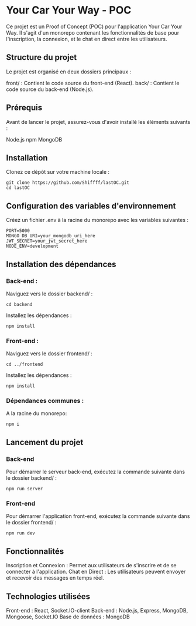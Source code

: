 # Your Car Your Way - POC

Ce projet est un Proof of Concept (POC) pour l'application Your Car Your Way. Il s'agit d'un monorepo contenant les fonctionnalités de base pour l'inscription, la connexion, et le chat en direct entre les utilisateurs.

## Structure du projet

Le projet est organisé en deux dossiers principaux :

front/ : Contient le code source du front-end (React).
back/ : Contient le code source du back-end (Node.js).

## Prérequis

Avant de lancer le projet, assurez-vous d'avoir installé les éléments suivants :

Node.js
npm
MongoDB

## Installation

Clonez ce dépôt sur votre machine locale :

```
git clone https://github.com/Shiffff/lastOC.git
cd lastOC
```

## Configuration des variables d'environnement

Créez un fichier .env à la racine du monorepo avec les variables suivantes :

```
PORT=5000
MONGO_DB_URI=your_mongodb_uri_here
JWT_SECRET=your_jwt_secret_here
NODE_ENV=development
```

## Installation des dépendances

### Back-end :

Naviguez vers le dossier backend/ :

```
cd backend
```

Installez les dépendances :

```
npm install
```

### Front-end :

Naviguez vers le dossier frontend/ :

```
cd ../frontend
```

Installez les dépendances :

```
npm install
```

### Dépendances communes :

A la racine du monorepo:

```
npm i
```

## Lancement du projet

### Back-end

Pour démarrer le serveur back-end, exécutez la commande suivante dans le dossier backend/ :

```
npm run server
```

### Front-end

Pour démarrer l'application front-end, exécutez la commande suivante dans le dossier frontend/ :

```
npm run dev
```

## Fonctionnalités

Inscription et Connexion : Permet aux utilisateurs de s'inscrire et de se connecter à l'application.
Chat en Direct : Les utilisateurs peuvent envoyer et recevoir des messages en temps réel.

## Technologies utilisées

Front-end : React, Socket.IO-client
Back-end : Node.js, Express, MongoDB, Mongoose, Socket.IO
Base de données : MongoDB
